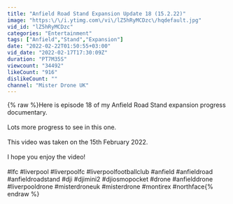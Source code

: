 ```yaml
---
title: "Anfield Road Stand Expansion Update 18 (15.2.22)"
image: "https:\/\/i.ytimg.com\/vi\/lZ5hRyMCDzc\/hqdefault.jpg"
vid_id: "lZ5hRyMCDzc"
categories: "Entertainment"
tags: ["Anfield","Stand","Expansion"]
date: "2022-02-22T01:50:55+03:00"
vid_date: "2022-02-17T17:30:09Z"
duration: "PT7M35S"
viewcount: "34492"
likeCount: "916"
dislikeCount: ""
channel: "Mister Drone UK"
---
```

{% raw %}Here is episode 18 of my Anfield Road Stand expansion progress documentary. <br /><br />Lots more progress to see in this one. <br /><br />This video was taken on the 15th February 2022. <br /><br />I hope you enjoy the video! <br /><br />#lfc #liverpool #liverpoolfc #liverpoolfootballclub #anfield #anfieldroad #anfieldroadstand #dji #djimini2 #djiosmopocket #drone #anfielddrone #liverpooldrone #misterdroneuk #misterdrone #montirex #northface{% endraw %}
